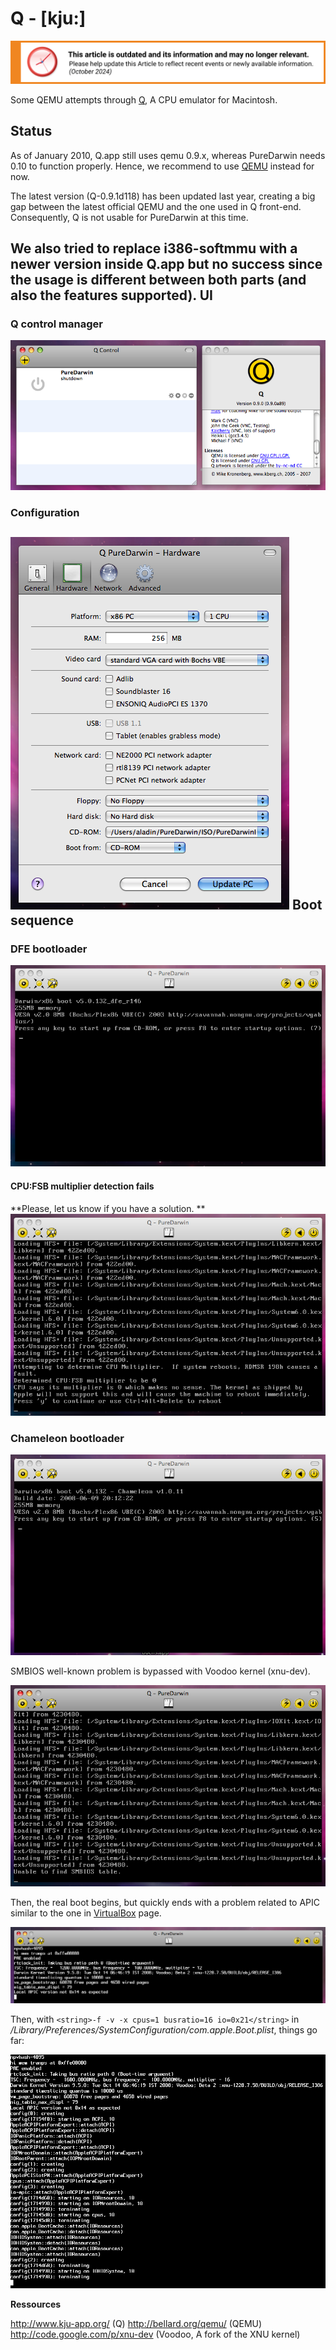 Q - [kju:]
============

![This article is outdated and its information and may no longer relevant.](/img/notice/article-oudated-oct2024.svg)


Some QEMU attempts through [Q](http://www.kju-app.org/), A CPU emulator for Macintosh.

Status
------
As of January 2010, Q.app still uses qemu 0.9.x, whereas PureDarwin needs 0.10 to function properly. Hence, we recommend to use [QEMU](../qemu.html) instead for now.

The latest version (Q-0.9.1d118) has been updated last year, creating a big gap between the latest official QEMU and the one used in Q front-end.
Consequently, Q is not usable for PureDarwin at this time.

We also tried to replace i386-softmmu with a newer version inside Q.app but no success since the usage is different between both parts (and also the features supported).
UI
--
### Q control manager

![](/img/developers/qemu/qemu-q/Q%20manager.png)
### Configuration

![](/img/developers/qemu/qemu-q/Q%20config.png)
Boot sequence
-------------
### DFE bootloader

![](/img/developers/qemu/qemu-q/Q%20dfe%20bootloader.png)
#### CPU:FSB multiplier detection fails
**Please, let us know if you have a solution.
**
![](/img/developers/qemu/qemu-q/Q%20CPUFSB%20detection%20fails.png)
### Chameleon bootloader

![](/img/developers/qemu/qemu-q/Q%20chameleon%20bootloader.png)

SMBIOS well-known problem is bypassed with Voodoo kernel (xnu-dev).


![](/img/developers/qemu/qemu-q/Q%20SMBIOS%20not%20found.png)

Then, the real boot begins, but quickly ends with a problem related to APIC similar to the one in [VirtualBox](../virtualbox.html) page.


![](/img/developers/qemu/qemu-q/Q%20local%20APIC%20version%20not%20as%20expected.png)


Then, with `<string>-f -v -x cpus=1 busratio=16 io=0x21</string>` in */Library/Preferences/SystemConfiguration/com.apple.Boot.plist*, things go far:


![](/img/developers/qemu/qemu-q/Q%20busration%20and%20io.png)


**Ressources**

<http://www.kju-app.org/> (Q)
<http://bellard.org/qemu/> (QEMU)
<http://code.google.com/p/xnu-dev> (Voodoo, A fork of the XNU kernel)

